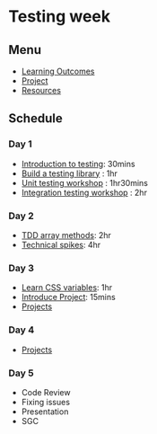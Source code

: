 # Testing week

## Menu

- [Learning Outcomes](./learning-outcomes.md)
- [Project](./project)
- [Resources](./resources)

## Schedule

### Day 1

- [Introduction to testing](https://docs.google.com/presentation/d/1t9iD7JpWQsCu3tlb7fSojiu4ypKbyOZkeX87ZK-MUhY/edit?usp=sharing): 30mins
- [Build a testing library](https://github.com/oliverjam/learn-testing/) : 1hr
- [Unit testing workshop](https://github.com/oliverjam/learn-unit-testing) : 1hr30mins
- [Integration testing workshop](https://github.com/oliverjam/learn-integration-testing) : 2hr

### Day 2

- [TDD array methods](https://github.com/oliverjam/tdd-array-methods): 2hr
- [Technical spikes](./spikes.md): 4hr


### Day 3

- [Learn CSS variables](https://github.com/bobbysebolao/learn-css-variables): 1hr
- [Introduce Project](./project): 15mins
- [Projects](./project)

### Day 4

- [Projects](./project)

### Day 5

- Code Review
- Fixing issues
- Presentation
- SGC
